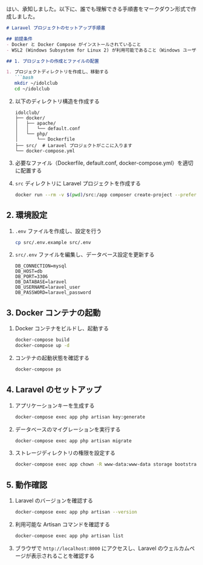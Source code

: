 はい、承知しました。以下に、誰でも理解できる手順書をマークダウン形式で作成しました。

```markdown
# Laravel プロジェクトのセットアップ手順書

## 前提条件
- Docker と Docker Compose がインストールされていること
- WSL2 (Windows Subsystem for Linux 2) が利用可能であること（Windows ユーザーの場合）

## 1. プロジェクトの作成とファイルの配置

1. プロジェクトディレクトリを作成し、移動する
   ```bash
   mkdir ~/idolclub
   cd ~/idolclub
   ```

2. 以下のディレクトリ構造を作成する
   ```
   idolclub/
   ├── docker/
   │   ├── apache/
   │   │   └── default.conf
   │   └── php/
   │       └── Dockerfile
   ├── src/  # Laravel プロジェクトがここに入ります
   └── docker-compose.yml
   ```

3. 必要なファイル（Dockerfile, default.conf, docker-compose.yml）を適切に配置する

4. `src` ディレクトリに Laravel プロジェクトを作成する
   ```bash
   docker run --rm -v $(pwd)/src:/app composer create-project --prefer-dist laravel/laravel:^11.0 .
   ```

## 2. 環境設定

1. `.env` ファイルを作成し、設定を行う
   ```bash
   cp src/.env.example src/.env
   ```
   
2. `src/.env` ファイルを編集し、データベース設定を更新する
   ```
   DB_CONNECTION=mysql
   DB_HOST=db
   DB_PORT=3306
   DB_DATABASE=laravel
   DB_USERNAME=laravel_user
   DB_PASSWORD=laravel_password
   ```

## 3. Docker コンテナの起動

1. Docker コンテナをビルドし、起動する
   ```bash
   docker-compose build
   docker-compose up -d
   ```

2. コンテナの起動状態を確認する
   ```bash
   docker-compose ps
   ```

## 4. Laravel のセットアップ

1. アプリケーションキーを生成する
   ```bash
   docker-compose exec app php artisan key:generate
   ```

2. データベースのマイグレーションを実行する
   ```bash
   docker-compose exec app php artisan migrate
   ```

3. ストレージディレクトリの権限を設定する
   ```bash
   docker-compose exec app chown -R www-data:www-data storage bootstrap/cache
   ```

## 5. 動作確認

1. Laravel のバージョンを確認する
   ```bash
   docker-compose exec app php artisan --version
   ```

2. 利用可能な Artisan コマンドを確認する
   ```bash
   docker-compose exec app php artisan list
   ```

3. ブラウザで `http://localhost:8000` にアクセスし、Laravel のウェルカムページが表示されることを確認する
